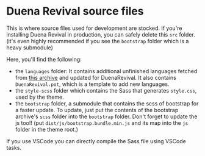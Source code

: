 # Duena Revival source files
This is where source files used for development are stocked. If you're installing Duena Revival in production, you can safely delete this `src` folder. (it's even highly recommended if you see the `bootstrap` folder which is a heavy submodule)

Here, you'll find the following:
- the `languages` folder: It contains additional unfinished languages fetched from [this archive](https://translate.wordpress.org/projects/wp-themes/duena) and updated for DuenaRevival. It also contains `DuenaRevival.pot`, which is a template to add new languages.
- the `style-scss` folder which contains the Sass that generates `style.css`, used by the theme.
- the `bootstrap` folder, a submodule that contains the scss of bootstrap for a faster update. To update, just put the contents of the bootstrap archive's `scss` folder into the `bootstrap` folder. Don't forget to update the js too!! (put `dist/js/bootstrap.bundle.min.js` and its map into the `js` folder in the theme root.)

If you use VSCode you can directly compile the Sass file using VSCode tasks.

